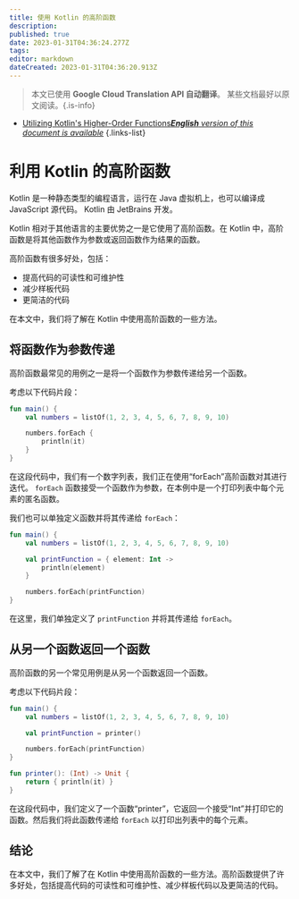 ```yaml
---
title: 使用 Kotlin 的高阶函数
description: 
published: true
date: 2023-01-31T04:36:24.277Z
tags: 
editor: markdown
dateCreated: 2023-01-31T04:36:20.913Z
---
```


> 本文已使用 **Google Cloud Translation API 自动翻译**。
某些文档最好以原文阅读。{.is-info}
- [Utilizing Kotlin's Higher-Order Functions***English** version of this document is available*](/en/Knowledge-base/Kotlin/utilizing-kotlin-s-higher-order-functions)
{.links-list}


# 利用 Kotlin 的高阶函数

Kotlin 是一种静态类型的编程语言，运行在 Java 虚拟机上，也可以编译成 JavaScript 源代码。 Kotlin 由 JetBrains 开发。

Kotlin 相对于其他语言的主要优势之一是它使用了高阶函数。在 Kotlin 中，高阶函数是将其他函数作为参数或返回函数作为结果的函数。

高阶函数有很多好处，包括：

- 提高代码的可读性和可维护性
- 减少样板代码
- 更简洁的代码

在本文中，我们将了解在 Kotlin 中使用高阶函数的一些方法。

## 将函数作为参数传递

高阶函数最常见的用例之一是将一个函数作为参数传递给另一个函数。

考虑以下代码片段：

```kotlin
fun main() {
    val numbers = listOf(1, 2, 3, 4, 5, 6, 7, 8, 9, 10)

    numbers.forEach {
        println(it)
    }
}
```

在这段代码中，我们有一个数字列表，我们正在使用“forEach”高阶函数对其进行迭代。 `forEach` 函数接受一个函数作为参数，在本例中是一个打印列表中每个元素的匿名函数。

我们也可以单独定义函数并将其传递给 `forEach`：

```kotlin
fun main() {
    val numbers = listOf(1, 2, 3, 4, 5, 6, 7, 8, 9, 10)

    val printFunction = { element: Int ->
        println(element)
    }

    numbers.forEach(printFunction)
}
```

在这里，我们单独定义了 `printFunction` 并将其传递给 `forEach`。

## 从另一个函数返回一个函数

高阶函数的另一个常见用例是从另一个函数返回一个函数。

考虑以下代码片段：

```kotlin
fun main() {
    val numbers = listOf(1, 2, 3, 4, 5, 6, 7, 8, 9, 10)

    val printFunction = printer()

    numbers.forEach(printFunction)
}

fun printer(): (Int) -> Unit {
    return { println(it) }
}
```

在这段代码中，我们定义了一个函数“printer”，它返回一个接受“Int”并打印它的函数。然后我们将此函数传递给 `forEach` 以打印出列表中的每个元素。

## 结论

在本文中，我们了解了在 Kotlin 中使用高阶函数的一些方法。高阶函数提供了许多好处，包括提高代码的可读性和可维护性、减少样板代码以及更简洁的代码。
